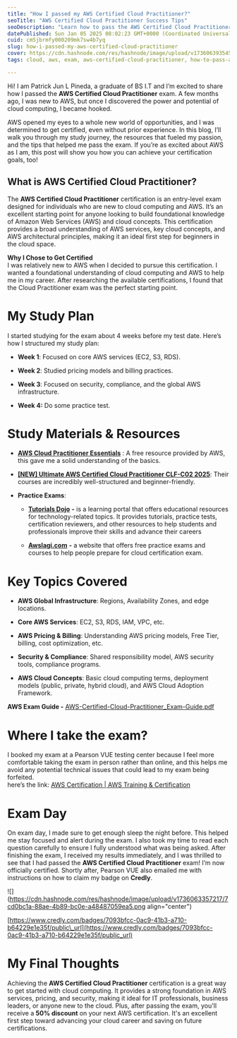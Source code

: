 ```yaml
---
title: "How I passed my AWS Certified Cloud Practitioner?"
seoTitle: "AWS Certified Cloud Practitioner Success Tips"
seoDescription: "Learn how to pass the AWS Certified Cloud Practitioner exam with study tips, resources, and personal experiences shared by Patrick Jun L Pineda"
datePublished: Sun Jan 05 2025 08:02:23 GMT+0000 (Coordinated Universal Time)
cuid: cm5jbrmfy000209mk7sw4b7yq
slug: how-i-passed-my-aws-certified-cloud-practitioner
cover: https://cdn.hashnode.com/res/hashnode/image/upload/v1736063935454/48977dc6-db8b-432f-b1bc-15320431b04e.png
tags: cloud, aws, exam, aws-certified-cloud-practitioner, how-to-pass-aws-certified-cloud-practitioner-clf-c02-exam

---
```


Hi! I am Patrick Jun L Pineda, a graduate of BS I.T and I’m excited to share how I passed the **AWS Certified Cloud Practitioner** exam. A few months ago, I was new to AWS, but once I discovered the power and potential of cloud computing, I became hooked.

AWS opened my eyes to a whole new world of opportunities, and I was determined to get certified, even without prior experience. In this blog, I’ll walk you through my study journey, the resources that fueled my passion, and the tips that helped me pass the exam. If you’re as excited about AWS as I am, this post will show you how you can achieve your certification goals, too!

## **What is AWS Certified Cloud Practitioner?**

The **AWS Certified Cloud Practitioner** certification is an entry-level exam designed for individuals who are new to cloud computing and AWS. It’s an excellent starting point for anyone looking to build foundational knowledge of Amazon Web Services (AWS) and cloud concepts. This certification provides a broad understanding of AWS services, key cloud concepts, and AWS architectural principles, making it an ideal first step for beginners in the cloud space.

**Why I Chose to Get Certified**  
I was relatively new to AWS when I decided to pursue this certification. I wanted a foundational understanding of cloud computing and AWS to help me in my career. After researching the available certifications, I found that the Cloud Practitioner exam was the perfect starting point.

# **My Study Plan**

I started studying for the exam about 4 weeks before my test date. Here’s how I structured my study plan:

* **Week 1**: Focused on core AWS services (EC2, S3, RDS).
    
* **Week 2**: Studied pricing models and billing practices.
    
* **Week 3**: Focused on security, compliance, and the global AWS infrastructure.
    
* **Week 4:** Do some practice test.
    

# **Study Materials & Resources**

* [**AWS Cloud Practitioner Essentials**](https://explore.skillbuilder.aws/learn/course/134/play/136404/aws-cloud-practitioner-essentials) : A free resource provided by AWS, this gave me a solid understanding of the basics.
    
* [**\[NEW\] Ultimate AWS Certified Cloud Practitioner CLF-C02 2025**](https://www.udemy.com/course/aws-certified-cloud-practitioner-new/?deal_code=UDEAFNULP0324&utm_term=Homepage&utm_content=Textlink&utm_campaign=NewUserLP0324&utm_source=aff-campaign&utm_medium=udemyads&LSNPUBID=znpz0s2okgU&ranMID=47901&ranEAID=znpz0s2okgU&ranSiteID=znpz0s2okgU-J3_LiMl3QHapGPgcv0x.jg&gad_source=1&couponCode=NEWYEARCAREER): Their courses are incredibly well-structured and beginner-friendly.
    
* **Practice Exams**:
    
    * [**Tutorials Dojo**](https://portal.tutorialsdojo.com/courses/free-aws-certified-cloud-practitioner-practice-exams-sampler/) **\-** is a learning portal that offers educational resources for technology-related topics. It provides tutorials, practice tests, certification reviewers, and other resources to help students and professionals improve their skills and advance their careers
        
    * [**Awslagi.com**](https://www.awslagi.com/) **\-** a website that offers free practice exams and courses to help people prepare for cloud certification exam.
        

# **Key Topics Covered**

* **AWS Global Infrastructure**: Regions, Availability Zones, and edge locations.
    
* **Core AWS Services**: EC2, S3, RDS, IAM, VPC, etc.
    
* **AWS Pricing & Billing**: Understanding AWS pricing models, Free Tier, billing, cost optimization, etc.
    
* **Security & Compliance**: Shared responsibility model, AWS security tools, compliance programs.
    
* **AWS Cloud Concepts**: Basic cloud computing terms, deployment models (public, private, hybrid cloud), and AWS Cloud Adoption Framework.
    

**AWS Exam Guide -** [AWS-Certified-Cloud-Practitioner\_Exam-Guide.pdf](https://d1.awsstatic.com/training-and-certification/docs-cloud-practitioner/AWS-Certified-Cloud-Practitioner_Exam-Guide.pdf)

# **Where I take the exam?**

I booked my exam at a Pearson VUE testing center because I feel more comfortable taking the exam in person rather than online, and this helps me avoid any potential technical issues that could lead to my exam being forfeited.  
here’s the link: [AWS Certification | AWS Training & Certification](https://www.aws.training/certification/?cta=cptopbanner)

# **Exam Day**

On exam day, I made sure to get enough sleep the night before. This helped me stay focused and alert during the exam. I also took my time to read each question carefully to ensure I fully understood what was being asked. After finishing the exam, I received my results immediately, and I was thrilled to see that I had passed the **AWS Certified Cloud Practitioner** exam! I’m now officially certified. Shortly after, Pearson VUE also emailed me with instructions on how to claim my badge on **Credly**.

![](https://cdn.hashnode.com/res/hashnode/image/upload/v1736063357217/7cd0bc1a-88ae-4b89-bc0e-a48487059ea5.png align="center")

[https://www.credly.com/badges/7093bfcc-0ac9-41b3-a710-b64229e1e35f/public\_url](https://www.credly.com/badges/7093bfcc-0ac9-41b3-a710-b64229e1e35f/public_url)

# **My Final Thoughts**

Achieving the **AWS Certified Cloud Practitioner** certification is a great way to get started with cloud computing. It provides a strong foundation in AWS services, pricing, and security, making it ideal for IT professionals, business leaders, or anyone new to the cloud. Plus, after passing the exam, you'll receive a **50% discount** on your next AWS certification. It's an excellent first step toward advancing your cloud career and saving on future certifications.